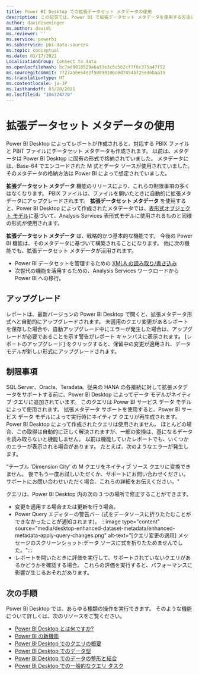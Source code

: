 ```yaml
---
title: Power BI Desktop での拡張データセット メタデータの使用
description: この記事では、Power BI で拡張データセット メタデータを使用する方法について説明します。
author: davidiseminger
ms.author: davidi
ms.reviewer: ''
ms.service: powerbi
ms.subservice: pbi-data-sources
ms.topic: conceptual
ms.date: 03/17/2021
LocalizationGroup: Connect to data
ms.openlocfilehash: bc7ad8018929a6a93e3c6c562cf7f6c375a47f52
ms.sourcegitcommit: 7727a56e54e2f50098106c6d7454b725ed6baa19
ms.translationtype: HT
ms.contentlocale: ja-JP
ms.lasthandoff: 03/20/2021
ms.locfileid: "104724770"
---
```

# <a name="using-enhanced-dataset-metadata"></a>拡張データセット メタデータの使用

Power BI Desktop によってレポートが作成されると、対応する PBIX ファイルと PBIT ファイルにデータセット メタデータも作成されます。 以前は、メタデータは Power BI Desktop に固有の形式で格納されていました。 メタデータには、Base-64 でエンコードされた M 式とデータ ソースが使用されていました。 そのメタデータの格納方法は Power BI によって想定されていました。

**拡張データセット メタデータ** 機能のリリースにより、これらの制限事項の多くはなくなります。 PBIX ファイルは、ファイルを開いたときに自動的に拡張メタデータにアップグレードされます。 **拡張データセット メタデータ** を使用すると、Power BI Desktop によって作成されたメタデータでは、[表形式オブジェクト モデル](/analysis-services/tom/introduction-to-the-tabular-object-model-tom-in-analysis-services-amo)に基づいて、Analysis Services 表形式モデルに使用されるものと同様の形式が使用されます。


**拡張データセット メタデータ** は、戦略的かつ基本的な機能です。 今後の Power BI 機能は、そのメタデータに基づいて構築されることになります。 他に次の機能でも、拡張データセット メタデータが活用されます。

- Power BI データセットを管理するための [XMLA の読み取り/書き込み](/power-platform-release-plan/2019wave2/business-intelligence/xmla-readwrite)
- 次世代の機能を活用するための、Analysis Services ワークロードから Power BI への移行。

## <a name="upgrade"></a>アップグレード
レポートは、最新バージョンの Power BI Desktop で開くと、拡張メタデータ形式へと自動的にアップグレードされます。 未適用のクエリ変更があるレポートを保存した場合や、自動アップグレード中にエラーが発生した場合は、アップグレードが必要であることを示す警告がレポート キャンバスに表示されます。 [レポートのアップグレード] をクリックすると、保留中の変更が適用され、データ モデルが新しい形式にアップグレードされます。 

## <a name="limitations"></a>制限事項
SQL Server、Oracle、Teradata、従来の HANA の各接続に対して拡張メタデータをサポートする前に、Power BI Desktop によってデータ モデルがネイティブ クエリに追加されています。 このクエリは Power BI サービス データ モデルによって使用されます。 拡張メタデータ サポートを使用すると、Power BI サービス データ モデルによって実行時にネイティブ クエリが再生成されます。 Power BI Desktop によって作成されたクエリは使用されません。 ほとんどの場合、この取得は自動的に正しく解決されますが、一部の変換は、基になるデータを読み取らないと機能しません。 以前は機能していたレポートでも、いくつかのエラーが表示される場合があります。 たとえば、次のようなエラーが発生します。 

"テーブル 'Dimension City' の M クエリをネイティブ ソース クエリに変換できません。 後でもう一度お試しいただくか、サポートにお問い合わせください。 サポートにお問い合わせいただく場合、これらの詳細をお伝えください。" 

クエリは、Power BI Desktop 内の次の 3 つの場所で修正することができます。

- 変更を適用する場合または更新を行う場合。
- Power Query エディターの警告バー (式をデータソースに折りたたむことができなかったことが通知されます)。
    :::image type="content" source="media/desktop-enhanced-dataset-metadata/enhanced-metadata-apply-query-changes.png" alt-text="[クエリ変更の適用] メッセージのスクリーンショット:データ ソースに式を折りたためませんでした。":::
- レポートを開いたときに評価を実行して、サポートされていないクエリがあるかどうかを確認する場合。 これらの評価を実行すると、パフォーマンスに影響が生じるおそれがあります。


## <a name="next-steps"></a>次の手順

Power BI Desktop では、あらゆる種類の操作を実行できます。 そのような機能について詳しくは、次のリソースをご覧ください。

* [Power BI Desktop とは何ですか?](../fundamentals/desktop-what-is-desktop.md)
* [Power BI の新機能](../fundamentals/desktop-latest-update.md)
* [Power BI Desktop でのクエリの概要](../transform-model/desktop-query-overview.md)
* [Power BI Desktop でのデータ型](desktop-data-types.md)
* [Power BI Desktop でのデータの整形と結合](desktop-shape-and-combine-data.md)
* [Power BI Desktop での一般的なクエリ タスク](../transform-model/desktop-common-query-tasks.md)
